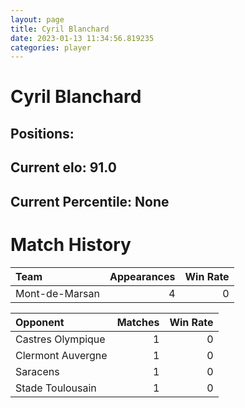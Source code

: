 ```yaml
---  
layout: page  
title: Cyril Blanchard  
date: 2023-01-13 11:34:56.819235  
categories: player  
---
```

# Cyril Blanchard

## Positions: 

## Current elo: 91.0

## Current Percentile: None

# Match History


| Team           |   Appearances |   Win Rate |
|:---------------|--------------:|-----------:|
| Mont-de-Marsan |             4 |          0 |

| Opponent          |   Matches |   Win Rate |
|:------------------|----------:|-----------:|
| Castres Olympique |         1 |          0 |
| Clermont Auvergne |         1 |          0 |
| Saracens          |         1 |          0 |
| Stade Toulousain  |         1 |          0 |